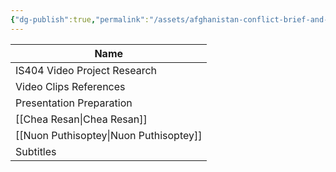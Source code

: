 ```yaml
---
{"dg-publish":true,"permalink":"/assets/afghanistan-conflict-brief-and-theoretical-perspec/is-404-video-project-preparation/"}
---
```


|Name|
|---|
|IS404 Video Project Research|
|Video Clips References|
|Presentation Preparation|
|[[Chea Resan\|Chea Resan]]|
|[[Nuon Puthisoptey\|Nuon Puthisoptey]]|
|Subtitles|